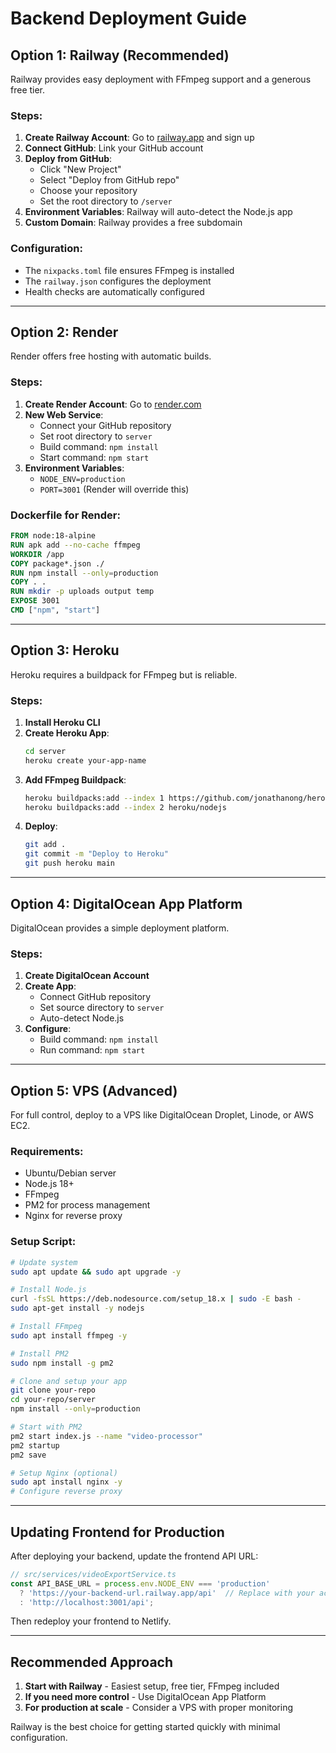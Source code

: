 # Backend Deployment Guide

## Option 1: Railway (Recommended)

Railway provides easy deployment with FFmpeg support and a generous free tier.

### Steps:

1. **Create Railway Account**: Go to [railway.app](https://railway.app) and sign up
2. **Connect GitHub**: Link your GitHub account
3. **Deploy from GitHub**:
   - Click "New Project"
   - Select "Deploy from GitHub repo"
   - Choose your repository
   - Set the root directory to `/server`
4. **Environment Variables**: Railway will auto-detect the Node.js app
5. **Custom Domain**: Railway provides a free subdomain

### Configuration:
- The `nixpacks.toml` file ensures FFmpeg is installed
- The `railway.json` configures the deployment
- Health checks are automatically configured

---

## Option 2: Render

Render offers free hosting with automatic builds.

### Steps:

1. **Create Render Account**: Go to [render.com](https://render.com)
2. **New Web Service**:
   - Connect your GitHub repository
   - Set root directory to `server`
   - Build command: `npm install`
   - Start command: `npm start`
3. **Environment Variables**: 
   - `NODE_ENV=production`
   - `PORT=3001` (Render will override this)

### Dockerfile for Render:
```dockerfile
FROM node:18-alpine
RUN apk add --no-cache ffmpeg
WORKDIR /app
COPY package*.json ./
RUN npm install --only=production
COPY . .
RUN mkdir -p uploads output temp
EXPOSE 3001
CMD ["npm", "start"]
```

---

## Option 3: Heroku

Heroku requires a buildpack for FFmpeg but is reliable.

### Steps:

1. **Install Heroku CLI**
2. **Create Heroku App**:
   ```bash
   cd server
   heroku create your-app-name
   ```
3. **Add FFmpeg Buildpack**:
   ```bash
   heroku buildpacks:add --index 1 https://github.com/jonathanong/heroku-buildpack-ffmpeg-latest.git
   heroku buildpacks:add --index 2 heroku/nodejs
   ```
4. **Deploy**:
   ```bash
   git add .
   git commit -m "Deploy to Heroku"
   git push heroku main
   ```

---

## Option 4: DigitalOcean App Platform

DigitalOcean provides a simple deployment platform.

### Steps:

1. **Create DigitalOcean Account**
2. **Create App**:
   - Connect GitHub repository
   - Set source directory to `server`
   - Auto-detect Node.js
3. **Configure**:
   - Build command: `npm install`
   - Run command: `npm start`

---

## Option 5: VPS (Advanced)

For full control, deploy to a VPS like DigitalOcean Droplet, Linode, or AWS EC2.

### Requirements:
- Ubuntu/Debian server
- Node.js 18+
- FFmpeg
- PM2 for process management
- Nginx for reverse proxy

### Setup Script:
```bash
# Update system
sudo apt update && sudo apt upgrade -y

# Install Node.js
curl -fsSL https://deb.nodesource.com/setup_18.x | sudo -E bash -
sudo apt-get install -y nodejs

# Install FFmpeg
sudo apt install ffmpeg -y

# Install PM2
sudo npm install -g pm2

# Clone and setup your app
git clone your-repo
cd your-repo/server
npm install --only=production

# Start with PM2
pm2 start index.js --name "video-processor"
pm2 startup
pm2 save

# Setup Nginx (optional)
sudo apt install nginx -y
# Configure reverse proxy
```

---

## Updating Frontend for Production

After deploying your backend, update the frontend API URL:

```typescript
// src/services/videoExportService.ts
const API_BASE_URL = process.env.NODE_ENV === 'production' 
  ? 'https://your-backend-url.railway.app/api'  // Replace with your actual URL
  : 'http://localhost:3001/api';
```

Then redeploy your frontend to Netlify.

---

## Recommended Approach

1. **Start with Railway** - Easiest setup, free tier, FFmpeg included
2. **If you need more control** - Use DigitalOcean App Platform
3. **For production at scale** - Consider a VPS with proper monitoring

Railway is the best choice for getting started quickly with minimal configuration.